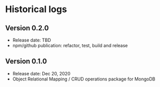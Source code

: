 # Historical logs

## Version 0.2.0

- Release date: TBD
- npm/github publication: refactor, test, build and release

## Version 0.1.0

- Release date: Dec 20, 2020
- Object Relational Mapping  / CRUD operations package for MongoDB
